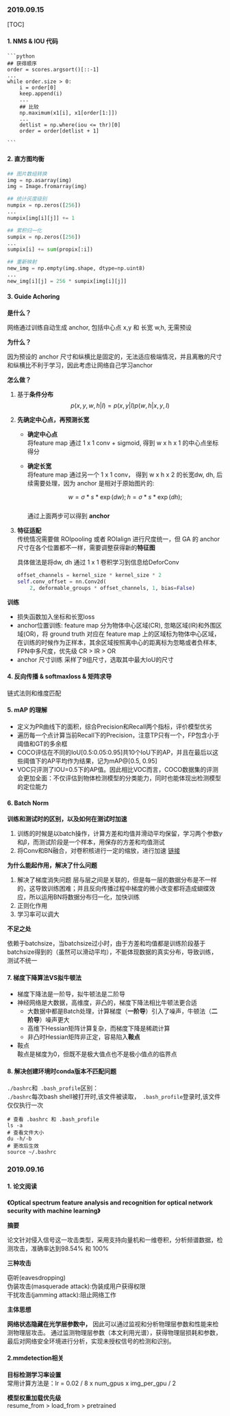 ### 2019.09.15



[TOC]

#### 1. **NMS & IOU 代码**
    ```python
    ## 获得顺序
    order = scores.argsort()[::-1]
    ...
    while order.size > 0:
        i = order[0]
        keep.append(i)
        ...
        ## 比较
        np.maximum(x1[i], x1[order[1:]])
        ...
        detlist = np.where(iou <= thr)[0]
        order = order[detlist + 1]

    ```


#### 2. **直方图均衡**  
   ```python
   ## 图片数组转换
   img = np.asarray(img)
   img = Image.fromarray(img)

   ## 统计灰度级别
   numpix = np.zeros([256])
   ...
   numpix[img[i][j]] += 1

   ## 累积归一化
   sumpix = np.zeros([256])
   ...
   sumpix[i] += sum(propix[:i])

   ## 重新映射  
   new_img = np.empty(img.shape, dtype=np.uint8)
   ...
   new_img[i][j] = 256 * sumpix[img[i][j]]

   ``` 



#### 3. **Guide Achoring**  
**是什么？**    

网络通过训练自动生成 anchor, 包括中心点 x,y 和 长宽 w,h, 无需预设  

**为什么？**   

因为预设的 anchor 尺寸和纵横比是固定的，无法适应极端情况，并且离散的尺寸和纵横比不利于学习，因此考虑让网络自己学习anchor  

**怎么做？**

1. 基于**条件分布**   
    $$p(x,y,w,h|I) = p(x,y|I)p(w,h|x,y,I)$$   

2. **先确定中心点，再预测长宽**  

    - **确定中心点**  
    将feature map 通过 1 x 1 conv + sigmoid, 得到 w x h x 1 的中心点坐标得分

    - **确定长宽**  
    将feature map 通过另一个 1 x 1 conv， 得到 w x h x 2 的长宽dw, dh, 后续需要处理，因为 anchor 是相对于原始图片的:  

        $$
        w = \sigma * s * \exp(dw); h = \sigma * s * \exp(dh); 
        $$    
通过上面两步可以得到 **anchor**  

3. **特征适配**  
    传统情况需要做 ROIpooling 或者 ROIalign 进行尺度统一，但 GA 的 anchor 尺寸在各个位置都不一样，需要调整获得新的**特征图**   

    具体做法是将dw, dh 通过 1 x 1 卷积学习到信息给DeforConv  
    ```python
    offset_channels = kernel_size * kernel_size * 2
    self.conv_offset = nn.Conv2d(
        2, deformable_groups * offset_channels, 1, bias=False)
    ```
**训练**  
- 损失函数加入坐标和长宽loss
- anchor位置训练: feature map 分为物体中心区域(CR), 忽略区域(IR)和外围区域(OR)，将 ground truth 对应在 feature map 上的区域标为物体中心区域，在训练的时候作为正样本，其余区域按照离中心的距离标为忽略或者负样本, FPN中多尺度，优先级 CR > IR > OR
- anchor 尺寸训练
采样了9组尺寸，选取其中最大IoU的尺寸


#### 4. **反向传播 & softmaxloss & 矩阵求导**  
   链式法则和维度匹配


#### 5. **mAP 的理解**
- 定义为PR曲线下的面积，综合Precision和Recall两个指标，评价模型优劣
- 遍历每一个点计算当前Recall下的Precision，注意TP只有一个，FP包含小于阈值和GT的多余框
 - COCO评估在不同的IoU[0.5:0.05:0.95]共10个IoU下的AP，并且在最后以这些阈值下的AP平均作为结果，记为mAP@[0.5, 0.95]
- VOC只评测了IOU=0.5下的AP值。因此相比VOC而言，COCO数据集的评测会更加全面：不仅评估到物体检测模型的分类能力，同时也能体现出检测模型的定位能力



#### 6. **Batch Norm**  
**训练和测试时的区别，以及如何在测试时加速**    
1. 训练的时候是以batch操作，计算方差和均值并滑动平均保留，学习两个参数$\gamma$和$\beta$，而测试阶段是一个样本，用保存的方差和均值测试  
2. 将Conv和BN融合，对卷积核进行一定的缩放，进行加速 
    [链接](https://zhuanlan.zhihu.com/p/48005099)

**为什么能起作用，解决了什么问题**
1. 解决了梯度消失问题
       层与层之间是关联的，但是每一层的数据分布是不一样的，这导致训练困难；并且反向传播过程中梯度的微小改变都将造成蝴蝶效应，所以运用BN将数据分布归一化，加快训练
2. 正则化作用
3. 学习率可以调大  

**不足之处** 

依赖于batchsize，当batchsize过小时，由于方差和均值都是训练阶段基于batchsize得到的（虽然可以滑动平均），不能体现数据的真实分布，导致训练，测试不统一



#### 7. **梯度下降算法VS拟牛顿法**  
- 梯度下降法是一阶导，拟牛顿法是二阶导
- 神经网络是大数据，高维度，非凸的，梯度下降法相比牛顿法更合适
    - 大数据中都是Batch处理，计算梯度（**一阶导**）引入了噪声，牛顿法（**二阶导**）噪声更大
    - 高维下Hessian矩阵计算复杂，而梯度下降是稀疏计算
    - 非凸时Hessian矩阵非正定，容易陷入**鞍点**
- 鞍点  
鞍点是梯度为0，但既不是极大值点也不是极小值点的临界点

#### 8. **解决创建环境时conda版本不匹配问题**  
`./bashrc`和` .bash_profile`区别：  
`./bashrc`每次bash shell被打开时,该文件被读取，` .bash_profile`登录时,该文件仅仅执行一次
```Shell
# 查看 .bashrc 和 .bash_profile
ls -a
# 查看文件大小  
du -h/-b
# 更改后生效
source ~/.bashrc
```

### **2019.09.16**
#### 1. 论文阅读

**《Optical spectrum feature analysis and recognition for optical network security with machine learning》**  

**摘要**  

论文针对侵入信号这一攻击类型，采用支持向量机和一维卷积，分析频谱数据，检测攻击，准确率达到98.54% 和 100% 

**三种攻击**  

窃听(eavesdropping)  
伪装攻击(masquerade attack):伪装成用户获得权限  
干扰攻击(jamming attack):阻止网络工作

**主体思想**

**网络状态隐藏在光学层参数中，** 因此可以通过监视和分析物理层参数和性能来检测物理层攻击。 通过监测物理层参数（本文利用光谱），获得物理层损耗和参数，最后对网络安全环境进行分析，实现未授权信号的检测和识别。  


#### 2.mmdetection相关  
**目标检测学习率设置**  
常用计算方法是：lr = 0.02 / 8 x num_gpus x img_per_gpu / 2

**模型权重加载优先级**  
resume_from > load_from > pretrained   
